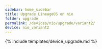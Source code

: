 ```yaml
---
sidebar: home_sidebar
title: Upgrade LineageOS on nio
folder: upgrade
permalink: /devices/nio/upgrade/variant2/
device: nio_variant2
---
```

{% include templates/device_upgrade.md %}
